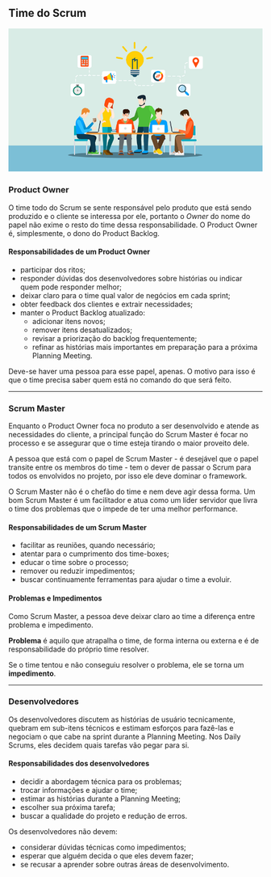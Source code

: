 ## Time do Scrum

<p style="text-align: center">
  <img src="img/scrum-time.png">
</p>

### Product Owner

O time todo do Scrum se sente responsável pelo produto que está sendo produzido e o cliente se interessa por ele, portanto o *Owner* do nome do papel não exime o resto do time dessa responsabilidade. O Product Owner é, simplesmente, o dono do Product Backlog.

#### Responsabilidades de um Product Owner

- participar dos ritos;
- responder dúvidas dos desenvolvedores sobre histórias ou indicar quem pode responder melhor;
- deixar claro para o time qual valor de negócios em cada sprint;
- obter feedback dos clientes e extrair necessidades;
- manter o Product Backlog atualizado:
  - adicionar itens novos;
  - remover itens desatualizados;
  - revisar a priorização do backlog frequentemente;
  - refinar as histórias mais importantes em preparação para a próxima Planning Meeting.

Deve-se haver uma pessoa para esse papel, apenas. O motivo para isso é que o time precisa saber quem está no comando do que será feito.

---

### Scrum Master

Enquanto o Product Owner foca no produto a ser desenvolvido e atende as necessidades do cliente, a principal função do Scrum Master é focar no processo e se assegurar que o time esteja tirando o maior proveito dele.

A pessoa que está com o papel de Scrum Master - é desejável que o papel transite entre os membros do time - tem o dever de passar o Scrum para todos os envolvidos no projeto, por isso ele deve dominar o framework.

O Scrum Master não é o chefão do time e nem deve agir dessa forma. Um bom Scrum Master é um facilitador e atua como um líder servidor que livra o time dos problemas que o impede de ter uma melhor performance.

#### Responsabilidades de um Scrum Master

- facilitar as reuniões, quando necessário;
- atentar para o cumprimento dos time-boxes;
- educar o time sobre o processo;
- remover ou reduzir impedimentos;
- buscar continuamente ferramentas para ajudar o time a evoluir.

#### Problemas e Impedimentos

Como Scrum Master, a pessoa deve deixar claro ao time a diferença entre problema e impedimento.

**Problema** é aquilo que atrapalha o time, de forma interna ou externa e é de responsabilidade do próprio time resolver.

Se o time tentou e não conseguiu resolver o problema, ele se torna um **impedimento**.

---

### Desenvolvedores

Os desenvolvedores discutem as histórias de usuário tecnicamente, quebram em sub-itens técnicos e estimam esforços para fazê-las e negociam o que cabe na sprint durante a Planning Meeting. Nos Daily Scrums, eles decidem quais tarefas vão pegar para si.

#### Responsabilidades dos desenvolvedores

- decidir a abordagem técnica para os problemas;
- trocar informações e ajudar o time;
- estimar as histórias durante a Planning Meeting;
- escolher sua próxima tarefa;
- buscar a qualidade do projeto e redução de erros.

Os desenvolvedores não devem:

- considerar dúvidas técnicas como impedimentos;
- esperar que alguém decida o que eles devem fazer;
- se recusar a aprender sobre outras áreas de desenvolvimento.